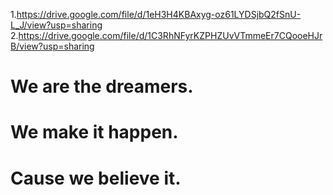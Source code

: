 1.https://drive.google.com/file/d/1eH3H4KBAxyg-oz61LYDSjbQ2fSnU-L_J/view?usp=sharing
2.https://drive.google.com/file/d/1C3RhNFyrKZPHZUvVTmmeEr7CQooeHJrB/view?usp=sharing
# We are the dreamers.
# We make it happen.
# Cause we believe it.
